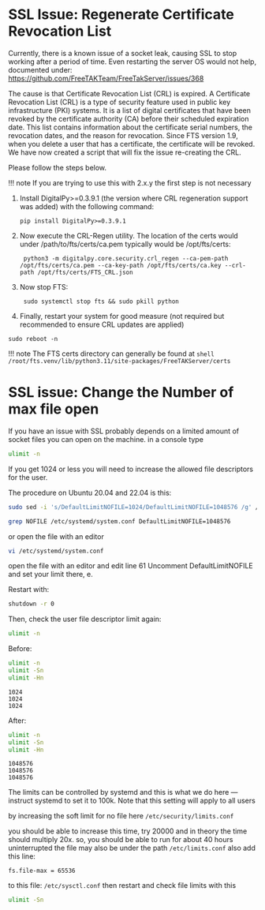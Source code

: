 
# SSL Issue: Regenerate Certificate Revocation List
Currently, there is a known issue of a socket leak, causing SSL to stop working after a period of time.
Even restarting the server OS would not help,
documented under: <https://github.com/FreeTAKTeam/FreeTakServer/issues/368>

The cause is that  Certificate Revocation List (CRL) is expired.
A Certificate Revocation List (CRL) is a type of security feature used in public key infrastructure (PKI) systems.
It is a list of digital certificates that have been revoked by the certificate authority (CA) before their scheduled expiration date.
This list contains information about the certificate serial numbers, the revocation dates, and the reason for revocation.
Since FTS version 1.9, when you delete a user that has a certificate, the certificate will be revoked.
We have now created a script that will fix the issue re-creating the CRL.

Please follow the steps below.

!!! note
    If you are trying to use this with 2.x.y the first step is not necessary

1. Install DigitalPy>=0.3.9.1 (the version where CRL regeneration support was added) with the following command:
    ```shell
    pip install DigitalPy>=0.3.9.1
    ```
2. Now execute the CRL-Regen utility. The location of the certs would under /path/to/fts/certs/ca.pem typically would be /opt/fts/certs:
    ```shell
     python3 -m digitalpy.core.security.crl_regen --ca-pem-path /opt/fts/certs/ca.pem --ca-key-path /opt/fts/certs/ca.key --crl-path /opt/fts/certs/FTS_CRL.json
    ```
3. Now stop FTS:
    ```shell
     sudo systemctl stop fts && sudo pkill python
    ```
4. Finally, restart your system for good measure (not required but recommended to ensure CRL updates are applied)
```shell
sudo reboot -n
```

!!! note
    The FTS certs directory can generally be found at
    ```shell
    /root/fts.venv/lib/python3.11/site-packages/FreeTAKServer/certs
    ```

# SSL issue: Change the Number of max file open
If you have an issue with SSL probably depends on a limited amount of socket files you can open on the machine.
in a console type

```bash
ulimit -n
```
If you get 1024 or less you will need to increase the allowed file descriptors for the user.

The procedure on Ubuntu 20.04 and 22.04 is this:

```bash
sudo sed -i 's/DefaultLimitNOFILE=1024/DefaultLimitNOFILE=1048576 /g' /etc/systemd/system.conf
```


```bash
grep NOFILE /etc/systemd/system.conf DefaultLimitNOFILE=1048576
```
or
open the file with an editor
```bash
vi /etc/systemd/system.conf
```

open the file with an editor and edit line 61
Uncomment DefaultLimitNOFILE and set your limit there, e.

Restart with:

```bash
shutdown -r 0
```
Then, check the user file descriptor limit again:

```bash
ulimit -n
```

Before:

```bash
ulimit -n
ulimit -Sn
ulimit -Hn
```
```text
1024
1024
1024
```

After:

```bash
ulimit -n
ulimit -Sn
ulimit -Hn
```
```text
1048576
1048576
1048576
```

The limits can be controlled by systemd and this is what we do here 
— instruct systemd to set it to 100k.
Note that this setting will apply to all users

by increasing the soft limit for no file here
`/etc/security/limits.conf`

you should be able to increase this time, 
try 20000 and in theory the time should multiply 20x.
so, you should be able to run for about 40 hours uninterrupted
the file may also be under the path `/etc/limits.conf`
also add this line:

```text
fs.file-max = 65536
```
to this file: `/etc/sysctl.conf`
then restart and check file limits with this

```bash
ulimit -Sn
```
